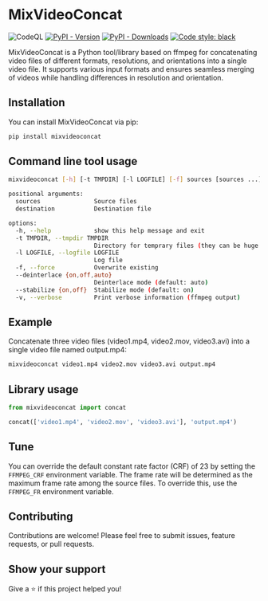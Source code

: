 # MixVideoConcat

![CodeQL](https://github.com/sashacmc/mixvideoconcat/workflows/CodeQL/badge.svg)
[![PyPI - Version](https://img.shields.io/pypi/v/mixvideoconcat.svg)](https://pypi.org/project/mixvideoconcat)
[![PyPI - Downloads](https://static.pepy.tech/badge/mixvideoconcat)](https://pepy.tech/project/mixvideoconcat)
[![Code style: black](https://img.shields.io/badge/code%20style-black-000000.svg)](https://github.comixvideoconcatm/psf/black)

MixVideoConcat is a Python tool/library based on ffmpeg for concatenating video files of different formats, resolutions, and orientations into a single video file. It supports various input formats and ensures seamless merging of videos while handling differences in resolution and orientation.

## Installation

You can install MixVideoConcat via pip:

```bash
pip install mixvideoconcat
```

## Command line tool usage

```bash
mixvideoconcat [-h] [-t TMPDIR] [-l LOGFILE] [-f] sources [sources ...] destination

positional arguments:
  sources               Source files
  destination           Destination file

options:
  -h, --help            show this help message and exit
  -t TMPDIR, --tmpdir TMPDIR
                        Directory for temprary files (they can be huge!)
  -l LOGFILE, --logfile LOGFILE
                        Log file
  -f, --force           Overwrite existing
  --deinterlace {on,off,auto}
                        Deinterlace mode (default: auto)
  --stabilize {on,off}  Stabilize mode (default: on)
  -v, --verbose         Print verbose information (ffmpeg output)
```

## Example

Concatenate three video files (video1.mp4, video2.mov, video3.avi) into a single video file named output.mp4:

```bash
mixvideoconcat video1.mp4 video2.mov video3.avi output.mp4
```

## Library usage

```python
from mixvideoconcat import concat

concat(['video1.mp4', 'video2.mov', 'video3.avi'], 'output.mp4')
```

## Tune

You can override the default constant rate factor (CRF) of 23 by setting the `FFMPEG_CRF` environment variable.
The frame rate will be determined as the maximum frame rate among the source files.
To override this, use the `FFMPEG_FR` environment variable.

## Contributing

Contributions are welcome! Please feel free to submit issues, feature requests, or pull requests.

## Show your support
Give a ⭐️ if this project helped you!
